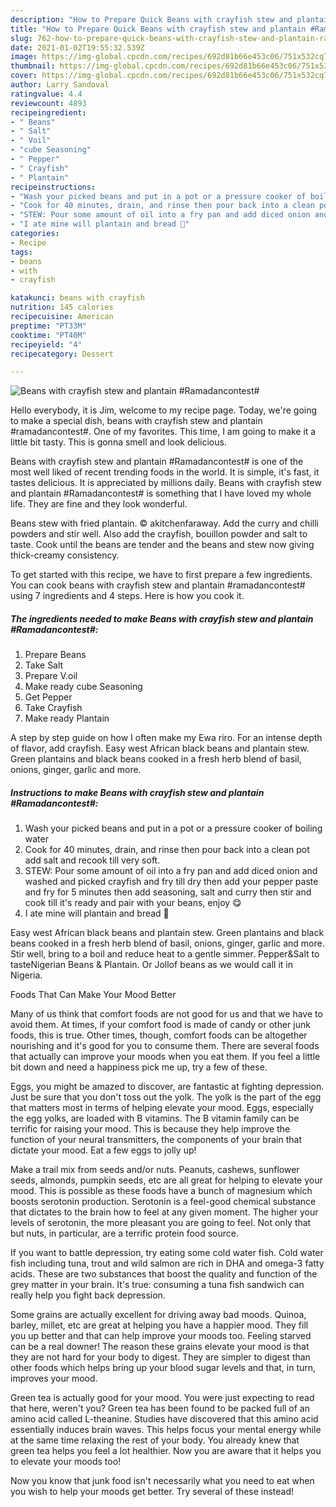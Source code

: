 ```yaml
---
description: "How to Prepare Quick Beans with crayfish stew and plantain #Ramadancontest#"
title: "How to Prepare Quick Beans with crayfish stew and plantain #Ramadancontest#"
slug: 762-how-to-prepare-quick-beans-with-crayfish-stew-and-plantain-ramadancontest
date: 2021-01-02T19:55:32.539Z
image: https://img-global.cpcdn.com/recipes/692d81b66e453c06/751x532cq70/beans-with-crayfish-stew-and-plantain-ramadancontest-recipe-main-photo.jpg
thumbnail: https://img-global.cpcdn.com/recipes/692d81b66e453c06/751x532cq70/beans-with-crayfish-stew-and-plantain-ramadancontest-recipe-main-photo.jpg
cover: https://img-global.cpcdn.com/recipes/692d81b66e453c06/751x532cq70/beans-with-crayfish-stew-and-plantain-ramadancontest-recipe-main-photo.jpg
author: Larry Sandoval
ratingvalue: 4.4
reviewcount: 4893
recipeingredient:
- " Beans"
- " Salt"
- " Voil"
- "cube Seasoning"
- " Pepper"
- " Crayfish"
- " Plantain"
recipeinstructions:
- "Wash your picked beans and put in a pot or a pressure cooker of boiling water"
- "Cook for 40 minutes, drain, and rinse then pour back into a clean pot add salt and recook till very soft."
- "STEW: Pour some amount of oil into a fry pan and add diced onion and washed and picked crayfish and fry till dry then add your pepper paste and fry for 5 minutes then add seasoning, salt and curry then stir and cook till it&#39;s ready and pair with your beans, enjoy 😋"
- "I ate mine will plantain and bread 🙈"
categories:
- Recipe
tags:
- beans
- with
- crayfish

katakunci: beans with crayfish 
nutrition: 145 calories
recipecuisine: American
preptime: "PT33M"
cooktime: "PT40M"
recipeyield: "4"
recipecategory: Dessert

---
```



![Beans with crayfish stew and plantain #Ramadancontest#](https://img-global.cpcdn.com/recipes/692d81b66e453c06/751x532cq70/beans-with-crayfish-stew-and-plantain-ramadancontest-recipe-main-photo.jpg)

Hello everybody, it is Jim, welcome to my recipe page. Today, we're going to make a special dish, beans with crayfish stew and plantain #ramadancontest#. One of my favorites. This time, I am going to make it a little bit tasty. This is gonna smell and look delicious.

Beans with crayfish stew and plantain #Ramadancontest# is one of the most well liked of recent trending foods in the world. It is simple, it's fast, it tastes delicious. It is appreciated by millions daily. Beans with crayfish stew and plantain #Ramadancontest# is something that I have loved my whole life. They are fine and they look wonderful.

Beans stew with fried plantain. © akitchenfaraway. Add the curry and chilli powders and stir well. Also add the crayfish, bouillon powder and salt to taste. Cook until the beans are tender and the beans and stew now giving thick-creamy consistency.


To get started with this recipe, we have to first prepare a few ingredients. You can cook beans with crayfish stew and plantain #ramadancontest# using 7 ingredients and 4 steps. Here is how you cook it.

<!--inarticleads1-->

##### The ingredients needed to make Beans with crayfish stew and plantain #Ramadancontest#:

1. Prepare  Beans
1. Take  Salt
1. Prepare  V.oil
1. Make ready cube Seasoning
1. Get  Pepper
1. Take  Crayfish
1. Make ready  Plantain


A step by step guide on how I often make my Ewa riro. For an intense depth of flavor, add crayfish. Easy west African black beans and plantain stew. Green plantains and black beans cooked in a fresh herb blend of basil, onions, ginger, garlic and more. 

<!--inarticleads2-->

##### Instructions to make Beans with crayfish stew and plantain #Ramadancontest#:

1. Wash your picked beans and put in a pot or a pressure cooker of boiling water
1. Cook for 40 minutes, drain, and rinse then pour back into a clean pot add salt and recook till very soft.
1. STEW: Pour some amount of oil into a fry pan and add diced onion and washed and picked crayfish and fry till dry then add your pepper paste and fry for 5 minutes then add seasoning, salt and curry then stir and cook till it&#39;s ready and pair with your beans, enjoy 😋
1. I ate mine will plantain and bread 🙈


Easy west African black beans and plantain stew. Green plantains and black beans cooked in a fresh herb blend of basil, onions, ginger, garlic and more. Stir well, bring to a boil and reduce heat to a gentle simmer. Pepper&amp;Salt to tasteNigerian Beans &amp; Plantain. Or Jollof beans as we would call it in Nigeria. 

Foods That Can Make Your Mood Better


Many of us think that comfort foods are not good for us and that we have to avoid them. At times, if your comfort food is made of candy or other junk foods, this is true. Other times, though, comfort foods can be altogether nourishing and it's good for you to consume them. There are several foods that actually can improve your moods when you eat them. If you feel a little bit down and need a happiness pick me up, try a few of these.

Eggs, you might be amazed to discover, are fantastic at fighting depression. Just be sure that you don't toss out the yolk. The yolk is the part of the egg that matters most in terms of helping elevate your mood. Eggs, especially the egg yolks, are loaded with B vitamins. The B vitamin family can be terrific for raising your mood. This is because they help improve the function of your neural transmitters, the components of your brain that dictate your mood. Eat a few eggs to jolly up!

Make a trail mix from seeds and/or nuts. Peanuts, cashews, sunflower seeds, almonds, pumpkin seeds, etc are all great for helping to elevate your mood. This is possible as these foods have a bunch of magnesium which boosts serotonin production. Serotonin is a feel-good chemical substance that dictates to the brain how to feel at any given moment. The higher your levels of serotonin, the more pleasant you are going to feel. Not only that but nuts, in particular, are a terrific protein food source.

If you want to battle depression, try eating some cold water fish. Cold water fish including tuna, trout and wild salmon are rich in DHA and omega-3 fatty acids. These are two substances that boost the quality and function of the grey matter in your brain. It's true: consuming a tuna fish sandwich can really help you fight back depression. 

Some grains are actually excellent for driving away bad moods. Quinoa, barley, millet, etc are great at helping you have a happier mood. They fill you up better and that can help improve your moods too. Feeling starved can be a real downer! The reason these grains elevate your mood is that they are not hard for your body to digest. They are simpler to digest than other foods which helps bring up your blood sugar levels and that, in turn, improves your mood.

Green tea is actually good for your mood. You were just expecting to read that here, weren't you? Green tea has been found to be packed full of an amino acid called L-theanine. Studies have discovered that this amino acid essentially induces brain waves. This helps focus your mental energy while at the same time relaxing the rest of your body. You already knew that green tea helps you feel a lot healthier. Now you are aware that it helps you to elevate your moods too!

Now you know that junk food isn't necessarily what you need to eat when you wish to help your moods get better. Try several of these instead!

